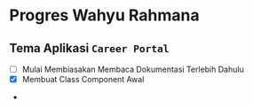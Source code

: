 # Progres Wahyu Rahmana
## Tema Aplikasi `Career Portal`
- [ ] Mulai Membiasakan Membaca Dokumentasi Terlebih Dahulu
- [x] Membuat Class Component Awal
- 